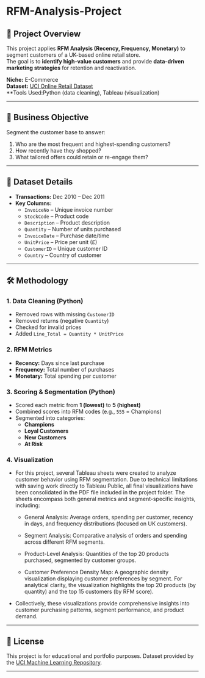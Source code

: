 # RFM-Analysis-Project


## 📌 Project Overview
This project applies **RFM Analysis (Recency, Frequency, Monetary)** to segment customers of a UK-based online retail store.  
The goal is to **identify high-value customers** and provide **data-driven marketing strategies** for retention and reactivation.

**Niche:** E-Commerce  
**Dataset:** [UCI Online Retail Dataset](https://archive.ics.uci.edu/dataset/352/online+retail)  
**Tools Used:Python (data cleaning), Tableau (visualization)

---

## 🎯 Business Objective
Segment the customer base to answer:
1. Who are the most frequent and highest-spending customers?
2. How recently have they shopped?
3. What tailored offers could retain or re-engage them?

---

## 📂 Dataset Details
- **Transactions:** Dec 2010 – Dec 2011
- **Key Columns:**  
  - `InvoiceNo` – Unique invoice number  
  - `StockCode` – Product code  
  - `Description` – Product description  
  - `Quantity` – Number of units purchased  
  - `InvoiceDate` – Purchase date/time  
  - `UnitPrice` – Price per unit (£)  
  - `CustomerID` – Unique customer ID  
  - `Country` – Country of customer  

---

## 🛠️ Methodology
### 1. **Data Cleaning (Python)**
- Removed rows with missing `CustomerID`
- Removed returns (negative `Quantity`)
- Checked for invalid prices
- Added `Line_Total = Quantity * UnitPrice`

### 2. **RFM Metrics**
- **Recency:** Days since last purchase  
- **Frequency:** Total number of purchases  
- **Monetary:** Total spending per customer  

### 3. **Scoring & Segmentation (Python)**
- Scored each metric from **1 (lowest)** to **5 (highest)**  
- Combined scores into RFM codes (e.g., `555` = Champions)  
- Segmented into categories:
  - **Champions**
  - **Loyal Customers**
  - **New Customers**
  - **At Risk**

### 4. **Visualization**
- For this project, several Tableau sheets were created to analyze customer behavior using RFM segmentation. Due to technical limitations with saving work directly to Tableau Public, all final visualizations have been consolidated in the PDF file included in the project folder.
The sheets encompass both general metrics and segment-specific insights, including:

  - General Analysis: Average orders, spending per customer, recency in days, and frequency distributions (focused on UK customers).

  - Segment Analysis: Comparative analysis of orders and spending across different RFM segments.

  - Product-Level Analysis: Quantities of the top 20 products purchased, segmented by customer groups.

  - Customer Preference Density Map: A geographic density visualization displaying customer preferences by segment. For analytical clarity, the visualization highlights the top 20 products (by quantity) and   the top 15 customers (by RFM score).

- Collectively, these visualizations provide comprehensive insights into customer purchasing patterns, segment performance, and product demand.
---

## 📜 License
This project is for educational and portfolio purposes. Dataset provided by the [UCI Machine Learning Repository](https://archive.ics.uci.edu).

---
